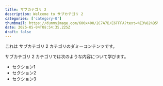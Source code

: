 ```yaml
---
title: サブカテゴリ 2
description: Welcome to サブカテゴリ 2
categories: ['category-0']
thumbnail: https://dummyimage.com/600x400/2C7A7B/E6FFFA?text=%E3%82%B5%E3%83%96%E3%82%AB%E3%83%86%E3%82%B4%E3%83%AA+2
date: 2025-05-04T08:54:35.225Z
draft: false
---
```



  これは サブカテゴリ 2 カテゴリのダミーコンテンツです。

  サブカテゴリ 2 カテゴリでは次のような内容について学びます。

  - セクション1
  - セクション2
  - セクション3
  